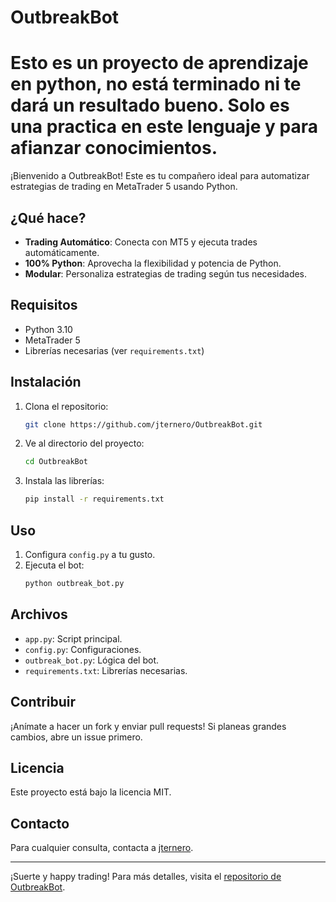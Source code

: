 # OutbreakBot
# Esto es un proyecto de aprendizaje en python, no está terminado ni te dará un resultado bueno. Solo es una practica en este lenguaje y para afianzar conocimientos.

¡Bienvenido a OutbreakBot! Este es tu compañero ideal para automatizar estrategias de trading en MetaTrader 5 usando Python.

## ¿Qué hace?

- **Trading Automático**: Conecta con MT5 y ejecuta trades automáticamente.
- **100% Python**: Aprovecha la flexibilidad y potencia de Python.
- **Modular**: Personaliza estrategias de trading según tus necesidades.

## Requisitos

- Python 3.10
- MetaTrader 5
- Librerías necesarias (ver `requirements.txt`)

## Instalación

1. Clona el repositorio:
    ```sh
    git clone https://github.com/jternero/OutbreakBot.git
    ```
2. Ve al directorio del proyecto:
    ```sh
    cd OutbreakBot
    ```
3. Instala las librerías:
    ```sh
    pip install -r requirements.txt
    ```

## Uso

1. Configura `config.py` a tu gusto.
2. Ejecuta el bot:
    ```sh
    python outbreak_bot.py
    ```

## Archivos

- `app.py`: Script principal.
- `config.py`: Configuraciones.
- `outbreak_bot.py`: Lógica del bot.
- `requirements.txt`: Librerías necesarias.

## Contribuir

¡Anímate a hacer un fork y enviar pull requests! Si planeas grandes cambios, abre un issue primero.

## Licencia

Este proyecto está bajo la licencia MIT.

## Contacto

Para cualquier consulta, contacta a [jternero](https://github.com/jternero).

---

¡Suerte y happy trading! Para más detalles, visita el [repositorio de OutbreakBot](https://github.com/jternero/OutbreakBot).
